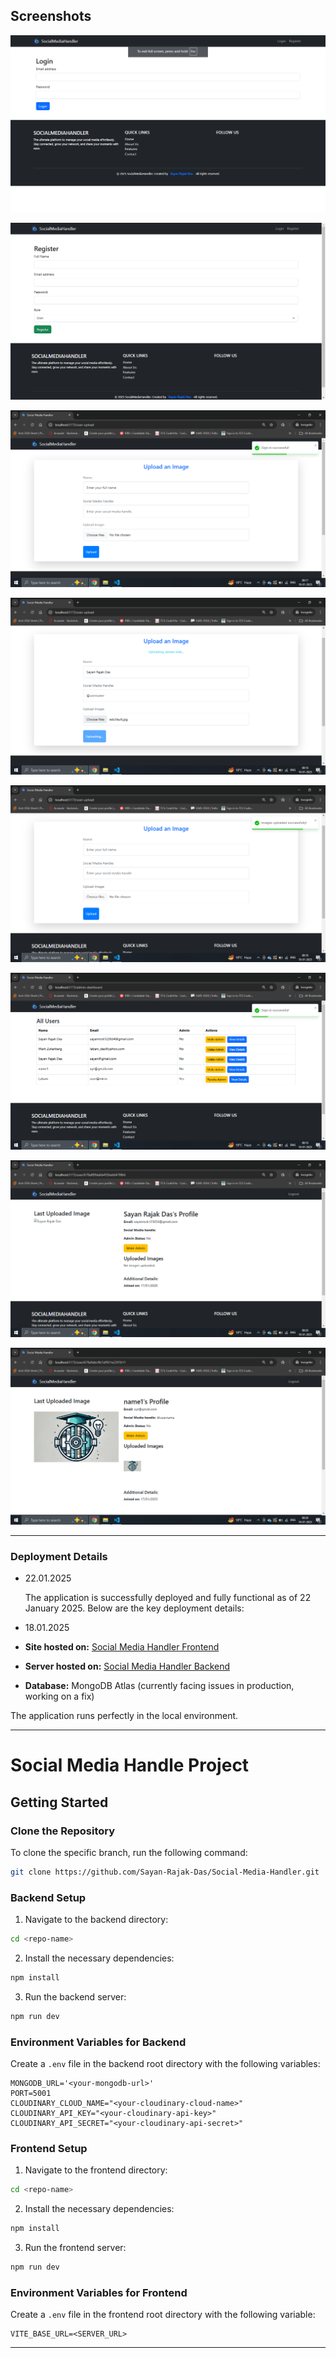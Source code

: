

## Screenshots


![Screenshot 1](./screenshots/img1.png)


![Screenshot 2](./screenshots/img2.png)


![Screenshot 3](./screenshots/img3.png)


![Screenshot 4](./screenshots/img4.png)


![Screenshot 5](./screenshots/img5.png)


![Screenshot 6](./screenshots/img6.png)


![Screenshot 7](./screenshots/img7.png)


![Screenshot 8](./screenshots/img8.png)


---

### Deployment Details
- 22.01.2025

  The application is successfully deployed and fully functional as of 22 January 2025. Below are the key deployment details:


- 18.01.2025    
- **Site hosted on:** [Social Media Handler Frontend](https://social-media-handler-cpvi.vercel.app/)  
- **Server hosted on:** [Social Media Handler Backend](https://social-media-handler-mu.vercel.app/)  
- **Database:** MongoDB Atlas (currently facing issues in production, working on a fix)  

The application runs perfectly in the local environment.

---

# Social Media Handle Project

## Getting Started

### Clone the Repository

To clone the specific branch, run the following command:

```bash
git clone https://github.com/Sayan-Rajak-Das/Social-Media-Handler.git
```

### Backend Setup

1. Navigate to the backend directory:

```bash
cd <repo-name>
```

2. Install the necessary dependencies:

```bash
npm install
```

3. Run the backend server:

```bash
npm run dev
```

### Environment Variables for Backend

Create a `.env` file in the backend root directory with the following variables:

```env
MONGODB_URL='<your-mongodb-url>'
PORT=5001
CLOUDINARY_CLOUD_NAME="<your-cloudinary-cloud-name>"
CLOUDINARY_API_KEY="<your-cloudinary-api-key>"
CLOUDINARY_API_SECRET="<your-cloudinary-api-secret>"
```

### Frontend Setup

1. Navigate to the frontend directory:

```bash
cd <repo-name>
```

2. Install the necessary dependencies:

```bash
npm install
```

3. Run the frontend server:

```bash
npm run dev
```

### Environment Variables for Frontend

Create a `.env` file in the frontend root directory with the following variable:

```env
VITE_BASE_URL=<SERVER_URL>
```

---


